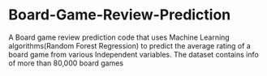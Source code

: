 # Board-Game-Review-Prediction
A Board game review prediction code that uses Machine Learning algorithms(Random Forest Regression) to predict the average rating of a board game from various Independent variables. The dataset contains info of more than 80,000 board games

